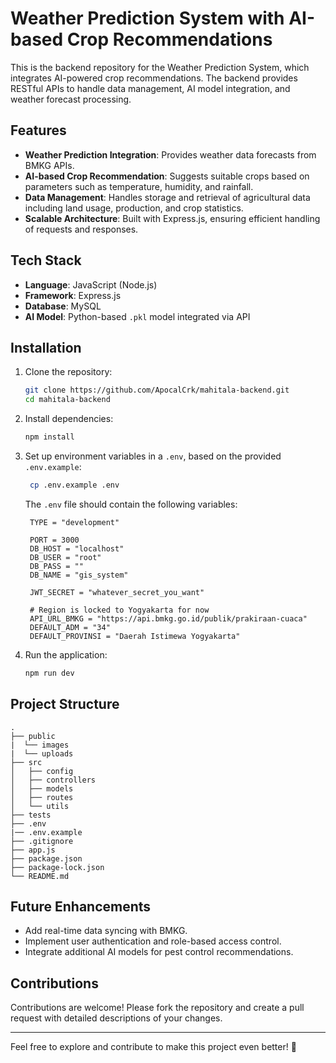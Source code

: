 # Weather Prediction System with AI-based Crop Recommendations

This is the backend repository for the Weather Prediction System, which integrates AI-powered crop recommendations. The backend provides RESTful APIs to handle data management, AI model integration, and weather forecast processing.

## Features

- **Weather Prediction Integration**: Provides weather data forecasts from BMKG APIs.
- **AI-based Crop Recommendation**: Suggests suitable crops based on parameters such as temperature, humidity, and rainfall.
- **Data Management**: Handles storage and retrieval of agricultural data including land usage, production, and crop statistics.
- **Scalable Architecture**: Built with Express.js, ensuring efficient handling of requests and responses.

## Tech Stack

- **Language**: JavaScript (Node.js)
- **Framework**: Express.js
- **Database**: MySQL
- **AI Model**: Python-based `.pkl` model integrated via API

## Installation

1. Clone the repository:
   ```bash
   git clone https://github.com/ApocalCrk/mahitala-backend.git
   cd mahitala-backend
   ```

2. Install dependencies:
   ```bash
   npm install
   ```

3. Set up environment variables in a `.env`, based on the provided `.env.example`:
   ```bash
    cp .env.example .env
   ```

   The `.env` file should contain the following variables:
   ```env
    TYPE = "development"

    PORT = 3000
    DB_HOST = "localhost"
    DB_USER = "root"
    DB_PASS = ""
    DB_NAME = "gis_system"

    JWT_SECRET = "whatever_secret_you_want"

    # Region is locked to Yogyakarta for now
    API_URL_BMKG = "https://api.bmkg.go.id/publik/prakiraan-cuaca"
    DEFAULT_ADM = "34" 
    DEFAULT_PROVINSI = "Daerah Istimewa Yogyakarta" 
   ```

4. Run the application:
   ```bash
   npm run dev
   ```

## Project Structure

```
.
├── public
|  └── images
|  └── uploads
├── src
│   ├── config
│   ├── controllers
│   ├── models
│   ├── routes
│   └── utils
├── tests
├── .env
|── .env.example
├── .gitignore
├── app.js
├── package.json
├── package-lock.json
└── README.md
```

## Future Enhancements

- Add real-time data syncing with BMKG.
- Implement user authentication and role-based access control.
- Integrate additional AI models for pest control recommendations.

## Contributions

Contributions are welcome! Please fork the repository and create a pull request with detailed descriptions of your changes.

---

Feel free to explore and contribute to make this project even better! 🚀
